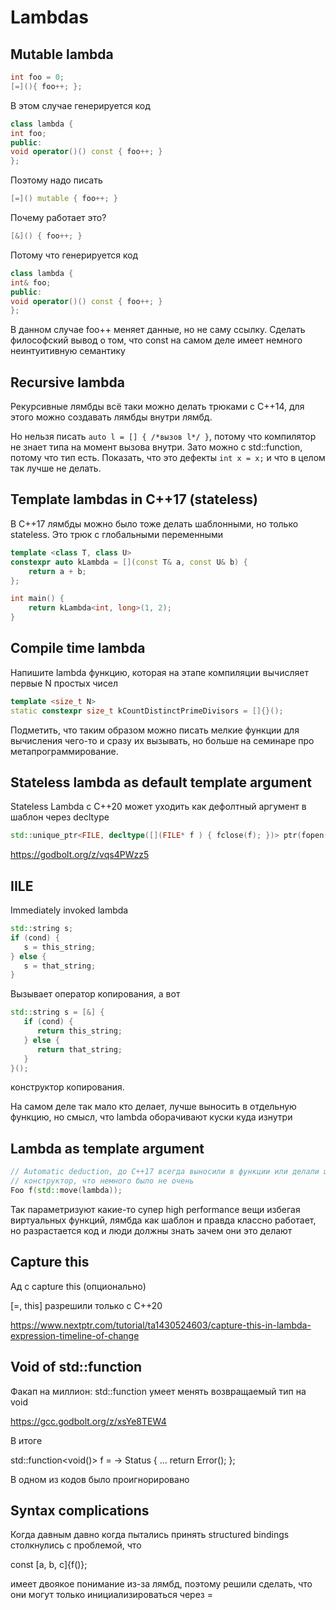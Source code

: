 # Lambdas

## Mutable lambda

```cpp
int foo = 0;
[=](){ foo++; };
```

В этом случае генерируется код
```cpp
class lambda {
int foo;
public:
void operator()() const { foo++; }
};
```

Поэтому надо писать 
```cpp
[=]() mutable { foo++; }
```

Почему работает это?
```cpp
[&]() { foo++; }
```

Потому что генерируется код

```cpp
class lambda {
int& foo;
public:
void operator()() const { foo++; }
};
```

В данном случае foo++ меняет данные, но не саму ссылку.
Сделать философский вывод о том, что const на самом деле имеет немного неинтуитивную семантику

## Recursive lambda

Рекурсивные лямбды всё таки можно делать трюками с C++14,
для этого можно создавать лямбды внутри лямбд. 

Но нельзя писать `auto l = [] { /*вызов l*/ }`, потому что компилятор не знает
типа на момент вызова внутри. 
Зато можно с std::function, потому что тип есть. 
Показать, что это дефекты `int x = x;` и что в целом так лучше не делать.

## Template lambdas in C++17 (stateless)

В C++17 лямбды можно было тоже делать шаблонными, но только stateless. 
Это трюк с глобальными переменными

```cpp
template <class T, class U>
constexpr auto kLambda = [](const T& a, const U& b) {
    return a + b;
};
```

```cpp
int main() {
    return kLambda<int, long>(1, 2);
}
```

## Compile time lambda

Напишите lambda функцию, которая на этапе компиляции вычисляет
первые N простых чисел

```cpp
template <size_t N>
static constexpr size_t kCountDistinctPrimeDivisors = []{}();
```

Подметить, что таким образом можно писать мелкие функции для вычисления чего-то 
и сразу их вызывать, но больше на семинаре про метапрограммирование.

## Stateless lambda as default template argument

Stateless Lambda с C++20 может уходить как дефолтный аргумент в шаблон через decltype

```cpp
std::unique_ptr<FILE, decltype([](FILE* f ) { fclose(f); })> ptr(fopen("file.txt", "r"));
```

https://godbolt.org/z/vqs4PWzz5

## IILE

Immediately invoked lambda

```cpp
std::string s;
if (cond) {
   s = this_string;
} else {
   s = that_string;
}
```

Вызывает оператор копирования, а вот
```cpp
std::string s = [&] {
   if (cond) {
      return this_string;
   } else {
      return that_string;
   }
}();
```

конструктор копирования.

На самом деле так мало кто делает, лучше выносить в отдельную функцию,
но смысл, что lambda оборачивают куски куда изнутри

## Lambda as template argument

```cpp
// Automatic deduction, до C++17 всегда выносили в функции или делали шаблонным
// конструктор, что немного было не очень
Foo f(std::move(lambda));
```

Так параметризуют какие-то супер high performance вещи
избегая виртуальных функций, лямбда как шаблон и правда классно работает,
но разрастается код и люди должны знать зачем они это делают

## Capture this

Ад c capture this (опционально)

[=, this] разрешили только с C++20

https://www.nextptr.com/tutorial/ta1430524603/capture-this-in-lambda-expression-timeline-of-change

## Void of std::function

Факап на миллион: std::function умеет менять возвращаемый тип на void

https://gcc.godbolt.org/z/xsYe8TEW4

В итоге

std::function<void()> f = []() -> Status { ... return Error(); };

В одном из кодов было проигнорировано

## Syntax complications

Когда давным давно когда пытались принять structured bindings столкнулись с проблемой, что

const [a, b, c]{f()};

имеет двоякое понимание из-за лямбд, поэтому решили сделать, что они могут только инициализироваться через =
